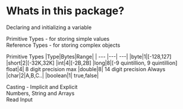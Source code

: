 # Whats in this package?

Declaring and initializing a variable

Primitive Types - for storing simple values\
Reference Types - for storing complex objects

Primitive Types
|Type|Bytes|Range|
| --- |---| ---|
|byte|1|[-128,127]
|short|2|[-32K,32K]
|int|4|[-2B,2B]
|long|8|[-9 quintillion, 9 quintillion]
float|4| 8 digit precision max
|double|8| 14 digit precision Always
|char|2|A,B,C..|
|boolean|1| true,false|

Casting - Implicit and Explicit\
Numbers, String and Arrays\
Read Input